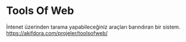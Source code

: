 # Tools Of Web
İntenet üzerinden tarama yapabileceğiniz araçları barındıran bir sistem.<br>
https://akifdora.com/projeler/toolsofweb/
